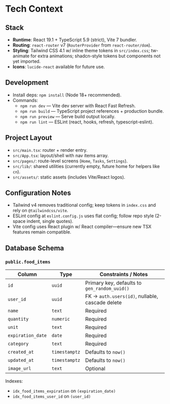 # Tech Context

## Stack

- **Runtime**: React 19.1 + TypeScript 5.9 (strict), Vite 7 bundler.
- **Routing**: `react-router` v7 (`RouterProvider` from `react-router/dom`).
- **Styling**: Tailwind CSS 4.1 w/ inline theme tokens in `src/index.css`; tw-animate for extra animations; shadcn-style tokens but components not yet imported.
- **Icons**: `lucide-react` available for future use.

## Development

- Install deps: `npm install` (Node 18+ recommended).
- Commands:
  - `npm run dev` — Vite dev server with React Fast Refresh.
  - `npm run build` — TypeScript project references + production bundle.
  - `npm run preview` — Serve build output locally.
  - `npm run lint` — ESLint (react, hooks, refresh, typescript-eslint).

## Project Layout

- `src/main.tsx`: router + render entry.
- `src/App.tsx`: layout/shell with nav items array.
- `src/pages/`: route-level screens (`Home`, `Tasks`, `Settings`).
- `src/lib/`: shared utilities (currently empty, future home for helpers like `cn`).
- `src/assets/`: static assets (includes Vite/React logos).

## Configuration Notes

- Tailwind v4 removes traditional config; keep tokens in `index.css` and rely on `@tailwindcss/vite`.
- ESLint config at `eslint.config.js` uses flat config; follow repo style (2-space indent, single quotes).
- Vite config uses React plugin w/ React compiler—ensure new TSX features remain compatible.

## Database Schema

### `public.food_items`

| Column           | Type         | Constraints / Notes                                      |
| ---------------- | ------------ | -------------------------------------------------------- |
| `id`             | `uuid`       | Primary key, defaults to `gen_random_uuid()`            |
| `user_id`        | `uuid`       | FK → `auth.users(id)`, nullable, cascade delete         |
| `name`           | `text`       | Required                                                 |
| `quantity`       | `numeric`    | Required                                                 |
| `unit`           | `text`       | Required                                                 |
| `expiration_date`| `date`       | Required                                                 |
| `category`       | `text`       | Required                                                 |
| `created_at`     | `timestamptz`| Defaults to `now()`                                      |
| `updated_at`     | `timestamptz`| Defaults to `now()`                                      |
| `image_url`      | `text`       | Optional                                                 |

Indexes:
- `idx_food_items_expiration` on `(expiration_date)`
- `idx_food_items_user_id` on `(user_id)`
